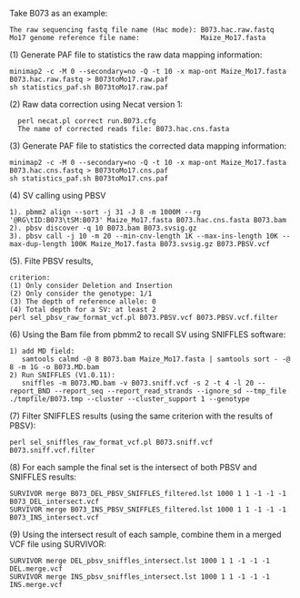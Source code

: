 Take B073 as an example: 
```
The raw sequencing fastq file name (Hac mode): B073.hac.raw.fastq
Mo17 genome reference file name:               Maize_Mo17.fasta
```
(1) Generate PAF file to statistics the raw data mapping information: 
```
minimap2 -c -M 0 --secondary=no -Q -t 10 -x map-ont Maize_Mo17.fasta B073.hac.raw.fastq > B073toMo17.raw.paf
sh statistics_paf.sh B073toMo17.raw.paf
```
(2) Raw data correction using Necat version 1:
```  
  perl necat.pl correct run.B073.cfg
  The name of corrected reads file: B073.hac.cns.fasta
```
(3) Generate PAF file to statistics the corrected data mapping information: 
```
minimap2 -c -M 0 --secondary=no -Q -t 10 -x map-ont Maize_Mo17.fasta B073.hac.cns.fastq > B073toMo17.cns.paf
sh statistics_paf.sh B073toMo17.cns.paf
```
(4) SV calling using PBSV
```
1). pbmm2 align --sort -j 31 -J 8 -m 1000M --rg '@RG\tID:B073\tSM:B073' Maize_Mo17.fasta B073.hac.cns.fasta B073.bam
2). pbsv discover -q 10 B073.bam B073.svsig.gz
3). pbsv call -j 10 -m 20 --min-cnv-length 1K --max-ins-length 10K --max-dup-length 100K Maize_Mo17.fasta B073.svsig.gz B073.PBSV.vcf
```
(5). Filte PBSV results, 
```
criterion: 
(1) Only consider Deletion and Insertion 
(2) Only consider the genotype: 1/1
(3) The depth of reference allele: 0 
(4) Total depth for a SV: at least 2
perl sel_pbsv_raw_format_vcf.pl B073.PBSV.vcf B073.PBSV.vcf.filter
```
(6) Using the Bam file from pbmm2 to recall SV using SNIFFLES software: 
```
1) add MD field: 
   samtools calmd -@ 8 B073.bam Maize_Mo17.fasta | samtools sort - -@ 8 -m 1G -o B073.MD.bam
2) Run SNIFFLES (V1.0.11): 
   sniffles -m B073.MD.bam -v B073.sniff.vcf -s 2 -t 4 -l 20 --report_BND --report_seq --report_read_strands --ignore_sd --tmp_file ./tmpfile/B073.tmp --cluster --cluster_support 1 --genotype
```
(7) Filter SNIFFLES results (using the same criterion with the results of PBSV):
```
perl sel_sniffles_raw_format_vcf.pl B073.sniff.vcf B073.sniff.vcf.filter
```
(8) For each sample the final set is the intersect of both PBSV and SNIFFLES results: 
```
SURVIVOR merge B073_DEL_PBSV_SNIFFLES_filtered.lst 1000 1 1 -1 -1 -1 B073_DEL_intersect.vcf
SURVIVOR merge B073_INS_PBSV_SNIFFLES_filtered.lst 1000 1 1 -1 -1 -1 B073_INS_intersect.vcf
```
(9) Using the intersect result of each sample, combine them in a merged VCF file using SURVIVOR:
```
SURVIVOR merge DEL_pbsv_sniffles_intersect.lst 1000 1 1 -1 -1 -1 DEL.merge.vcf
SURVIVOR merge INS_pbsv_sniffles_intersect.lst 1000 1 1 -1 -1 -1 INS.merge.vcf
```
